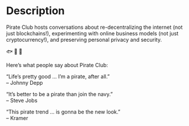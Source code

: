# Description

Pirate Club hosts conversations about re-decentralizing the internet (not just
blockchains!), experimenting with online business models (not just
cryptocurrency!), and preserving personal privacy and security.

🐟 🐠 🐡

Here’s what people say about Pirate Club:

“Life’s pretty good … I’m a pirate, after all.”  
– Johnny Depp

“It’s better to be a pirate than join the navy.”  
– Steve Jobs

“This pirate trend … is gonna be the new look.”  
– Kramer
